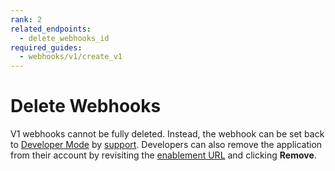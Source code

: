 ```yaml
---
rank: 2
related_endpoints:
  - delete_webhooks_id
required_guides:
  - webhooks/v1/create_v1
---
```


# Delete Webhooks

V1 webhooks cannot be fully deleted. Instead, the webhook can be set back to
[Developer Mode][dm] by [support][support]. Developers can also remove the
application from their account by revisiting the [enablement URL][eurl] and
clicking **Remove**.

[dm]: g://webhooks/v1/create_v1/#developer-mode
[support]: https://support.box.com/hc/en-us/requests/new
[eurl]: g://webhooks/v1/create_v1/#enabling-a-webhook